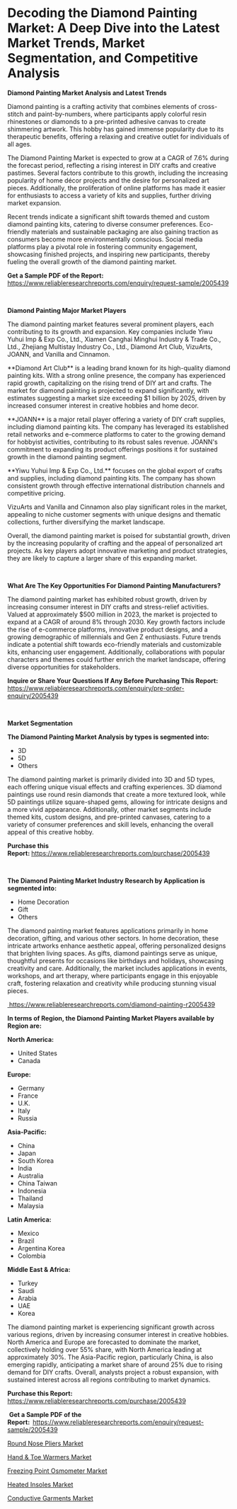 <p><h1>Decoding the Diamond Painting Market: A Deep Dive into the Latest Market Trends, Market Segmentation, and Competitive Analysis</h1></p><p><strong>Diamond Painting Market Analysis and Latest Trends</strong></p>
<p><p>Diamond painting is a crafting activity that combines elements of cross-stitch and paint-by-numbers, where participants apply colorful resin rhinestones or diamonds to a pre-printed adhesive canvas to create shimmering artwork. This hobby has gained immense popularity due to its therapeutic benefits, offering a relaxing and creative outlet for individuals of all ages.</p><p>The Diamond Painting Market is expected to grow at a CAGR of 7.6% during the forecast period, reflecting a rising interest in DIY crafts and creative pastimes. Several factors contribute to this growth, including the increasing popularity of home décor projects and the desire for personalized art pieces. Additionally, the proliferation of online platforms has made it easier for enthusiasts to access a variety of kits and supplies, further driving market expansion. </p><p>Recent trends indicate a significant shift towards themed and custom diamond painting kits, catering to diverse consumer preferences. Eco-friendly materials and sustainable packaging are also gaining traction as consumers become more environmentally conscious. Social media platforms play a pivotal role in fostering community engagement, showcasing finished projects, and inspiring new participants, thereby fueling the overall growth of the diamond painting market.</p></p>
<p><strong>Get a Sample PDF of the Report:&nbsp;</strong> <a href="https://www.reliableresearchreports.com/enquiry/request-sample/2005439?utm_campaign=9&utm_medium=2&utm_source=Github&utm_content=ia&utm_term=09022025&utm_id=diamond-painting">https://www.reliableresearchreports.com/enquiry/request-sample/2005439</a></p>
<p>&nbsp;</p>
<p><strong>Diamond Painting Major Market Players</strong></p>
<p><p>The diamond painting market features several prominent players, each contributing to its growth and expansion. Key companies include Yiwu Yuhui Imp & Exp Co., Ltd., Xiamen Canghai Minghui Industry & Trade Co., Ltd., Zhejiang Multistay Industry Co., Ltd., Diamond Art Club, VizuArts, JOANN, and Vanilla and Cinnamon.</p><p>**Diamond Art Club** is a leading brand known for its high-quality diamond painting kits. With a strong online presence, the company has experienced rapid growth, capitalizing on the rising trend of DIY art and crafts. The market for diamond painting is projected to expand significantly, with estimates suggesting a market size exceeding $1 billion by 2025, driven by increased consumer interest in creative hobbies and home decor.</p><p>**JOANN** is a major retail player offering a variety of DIY craft supplies, including diamond painting kits. The company has leveraged its established retail networks and e-commerce platforms to cater to the growing demand for hobbyist activities, contributing to its robust sales revenue. JOANN's commitment to expanding its product offerings positions it for sustained growth in the diamond painting segment.</p><p>**Yiwu Yuhui Imp & Exp Co., Ltd.** focuses on the global export of crafts and supplies, including diamond painting kits. The company has shown consistent growth through effective international distribution channels and competitive pricing. </p><p>VizuArts and Vanilla and Cinnamon also play significant roles in the market, appealing to niche customer segments with unique designs and thematic collections, further diversifying the market landscape.</p><p>Overall, the diamond painting market is poised for substantial growth, driven by the increasing popularity of crafting and the appeal of personalized art projects. As key players adopt innovative marketing and product strategies, they are likely to capture a larger share of this expanding market.</p></p>
<p>&nbsp;</p>
<p><strong>What Are The Key Opportunities For Diamond Painting Manufacturers?</strong></p>
<p><p>The diamond painting market has exhibited robust growth, driven by increasing consumer interest in DIY crafts and stress-relief activities. Valued at approximately $500 million in 2023, the market is projected to expand at a CAGR of around 8% through 2030. Key growth factors include the rise of e-commerce platforms, innovative product designs, and a growing demographic of millennials and Gen Z enthusiasts. Future trends indicate a potential shift towards eco-friendly materials and customizable kits, enhancing user engagement. Additionally, collaborations with popular characters and themes could further enrich the market landscape, offering diverse opportunities for stakeholders.</p></p>
<p><strong>Inquire or Share Your Questions If Any Before Purchasing This Report:</strong> <a href="https://www.reliableresearchreports.com/enquiry/pre-order-enquiry/2005439?utm_campaign=9&utm_medium=2&utm_source=Github&utm_content=ia&utm_term=09022025&utm_id=diamond-painting">https://www.reliableresearchreports.com/enquiry/pre-order-enquiry/2005439</a></p>
<p>&nbsp;</p>
<p><strong>Market Segmentation</strong></p>
<p><strong>The Diamond Painting Market Analysis by types is segmented into:</strong></p>
<p><ul><li>3D</li><li>5D</li><li>Others</li></ul></p>
<p><p>The diamond painting market is primarily divided into 3D and 5D types, each offering unique visual effects and crafting experiences. 3D diamond paintings use round resin diamonds that create a more textured look, while 5D paintings utilize square-shaped gems, allowing for intricate designs and a more vivid appearance. Additionally, other market segments include themed kits, custom designs, and pre-printed canvases, catering to a variety of consumer preferences and skill levels, enhancing the overall appeal of this creative hobby.</p></p>
<p><strong>Purchase this Report:&nbsp;</strong><a href="https://www.reliableresearchreports.com/purchase/2005439?utm_campaign=9&utm_medium=2&utm_source=Github&utm_content=ia&utm_term=09022025&utm_id=diamond-painting">https://www.reliableresearchreports.com/purchase/2005439</a></p>
<p>&nbsp;</p>
<p><strong>The Diamond Painting Market Industry Research by Application is segmented into:</strong></p>
<p><ul><li>Home Decoration</li><li>Gift</li><li>Others</li></ul></p>
<p><p>The diamond painting market features applications primarily in home decoration, gifting, and various other sectors. In home decoration, these intricate artworks enhance aesthetic appeal, offering personalized designs that brighten living spaces. As gifts, diamond paintings serve as unique, thoughtful presents for occasions like birthdays and holidays, showcasing creativity and care. Additionally, the market includes applications in events, workshops, and art therapy, where participants engage in this enjoyable craft, fostering relaxation and creativity while producing stunning visual pieces.</p></p>
<p><a href="https://www.reliableresearchreports.com/diamond-painting-r2005439?utm_campaign=9&utm_medium=2&utm_source=Github&utm_content=ia&utm_term=09022025&utm_id=diamond-painting">&nbsp;https://www.reliableresearchreports.com/diamond-painting-r2005439</a></p>
<p><strong>In terms of Region, the Diamond Painting Market Players available by Region are:</strong></p>
<p>
    <p> <strong> North America: </strong>
        <ul>
            <li>United States</li>
            <li>Canada</li>
        </ul>
        </p> 
    <p> <strong> Europe: </strong>
        <ul>
            <li>Germany</li>
            <li>France</li>
            <li>U.K.</li>
            <li>Italy</li>
            <li>Russia</li>
        </ul>
        </p> 
    <p> <strong> Asia-Pacific: </strong>
        <ul>
            <li>China</li>
            <li>Japan</li>
            <li>South Korea</li>
            <li>India</li>
            <li>Australia</li>
            <li>China Taiwan</li>
            <li>Indonesia</li>
            <li>Thailand</li>
            <li>Malaysia</li>
        </ul>
        </p> 
    <p> <strong> Latin America: </strong>
        <ul>
            <li>Mexico</li>
            <li>Brazil</li>
            <li>Argentina Korea</li>
            <li>Colombia</li>
        </ul>
        </p> 
    <p> <strong> Middle East & Africa: </strong>
        <ul>
            <li>Turkey</li>
            <li>Saudi</li>
            <li>Arabia</li>
            <li>UAE</li>
            <li>Korea</li>
        </ul>
    </p>
    </p>
<p><p>The diamond painting market is experiencing significant growth across various regions, driven by increasing consumer interest in creative hobbies. North America and Europe are forecasted to dominate the market, collectively holding over 55% share, with North America leading at approximately 30%. The Asia-Pacific region, particularly China, is also emerging rapidly, anticipating a market share of around 25% due to rising demand for DIY crafts. Overall, analysts project a robust expansion, with sustained interest across all regions contributing to market dynamics.</p></p>
<p><strong>Purchase this Report: </strong><a href="https://www.reliableresearchreports.com/purchase/2005439?utm_campaign=9&utm_medium=2&utm_source=Github&utm_content=ia&utm_term=09022025&utm_id=diamond-painting">https://www.reliableresearchreports.com/purchase/2005439</a></p>
<p>&nbsp;<strong>Get a Sample PDF of the Report:&nbsp;&nbsp;</strong><a href="https://www.reliableresearchreports.com/enquiry/request-sample/2005439?utm_campaign=9&utm_medium=2&utm_source=Github&utm_content=ia&utm_term=09022025&utm_id=diamond-painting">https://www.reliableresearchreports.com/enquiry/request-sample/2005439</a></p>
<p><strong></strong></p>
<p><p><a href="https://github.com/dingharhouma/Market-Research-Report-List-1/blob/main/round-nose-pliers-market.md?utm_campaign=9&utm_medium=2&utm_source=Github&utm_content=ia&utm_term=09022025&utm_id=diamond-painting">Round Nose Pliers Market</a></p><p><a href="https://github.com/verikaahova/Market-Research-Report-List-1/blob/main/hand-toe-warmers-market.md?utm_campaign=9&utm_medium=2&utm_source=Github&utm_content=ia&utm_term=09022025&utm_id=diamond-painting">Hand & Toe Warmers Market</a></p><p><a href="https://github.com/tshumaalzlam0/Market-Research-Report-List-1/blob/main/freezing-point-osmometer-market.md?utm_campaign=9&utm_medium=2&utm_source=Github&utm_content=ia&utm_term=09022025&utm_id=diamond-painting">Freezing Point Osmometer Market</a></p><p><a href="https://github.com/ezahdyre/Market-Research-Report-List-1/blob/main/heated-insoles-market.md?utm_campaign=9&utm_medium=2&utm_source=Github&utm_content=ia&utm_term=09022025&utm_id=diamond-painting">Heated Insoles Market</a></p><p><a href="https://github.com/tashiafun920/Market-Research-Report-List-1/blob/main/conductive-garments-market.md?utm_campaign=9&utm_medium=2&utm_source=Github&utm_content=ia&utm_term=09022025&utm_id=diamond-painting">Conductive Garments Market</a></p></p>